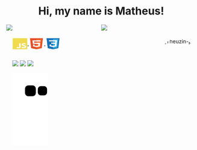 <div align="center">
  <h1> Hi, my name is Matheus!</h1>
</div>
  <div align="center">
  <a href="https://github.com/theuzin-exe">
  <img align= "left" height="180em" src="https://github-readme-stats.vercel.app/api?username=theuzin-exe&show_icons=true&title_color=c91c10&icon_color=c91c10&bg_color=030000&border_color=c91c10&text_color=ffffff"/>
   
    
  <img  height="180em" src="https://github-readme-stats.vercel.app/api?username=theuzin-exe&show_icons=true&title_color=c91c10&icon_color=c91c10&bg_color=030000&border_color=c91c10&text_color=ffffff"/>
</div>
<div style="display: inline_block"><br>
  <img align="center" alt="Theuzin-Js" height="30" width="40" src="https://raw.githubusercontent.com/devicons/devicon/master/icons/javascript/javascript-plain.svg">
  <img align="center" alt="Theuzin-HTML" height="30" width="40" src="https://raw.githubusercontent.com/devicons/devicon/master/icons/html5/html5-original.svg">
  <img align="center" alt="Theuzin-CSS" height="30" width="40" src="https://raw.githubusercontent.com/devicons/devicon/master/icons/css3/css3-original.svg">
  <img align="right" alt="Theuzin-pic" height="150" style="border-radius:50px;" src="https://cdn.discordapp.com/attachments/732001099900387413/1000431173387956287/300115fcb328c5fc1b225a75a2b94538_copiar.jpg?width=676&height=676">
</div>
  
  ##
 
<div> 
  <a href="https://www.youtube.com/channel/UCSWQwpTb26crI0h79n0qWIA" target="_blank"><img src="https://img.shields.io/badge/YouTube-FF0000?style=for-the-badge&logo=youtube&logoColor=white" target="_blank"></a>
  <a href = "mailto:matheus.ssouza026@gmail.com"><img src="https://img.shields.io/badge/-Gmail-%23333?style=for-the-badge&logo=gmail&logoColor=white" target="_blank"></a>
  <a href="https://www.linkedin.com/in/theuzexe/" target="_blank"><img src="https://img.shields.io/badge/-LinkedIn-%230077B5?style=for-the-badge&logo=linkedin&logoColor=white" target="_blank"></a> 
 
  ![Snake animation](https://github.com/rafaballerini/rafaballerini/blob/output/github-contribution-grid-snake.svg)
 
</div>
